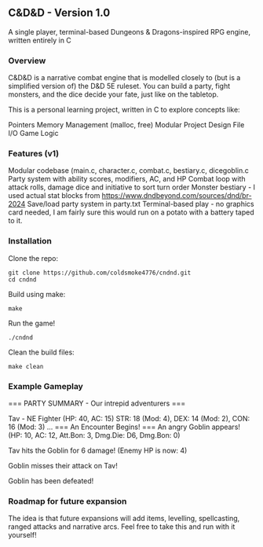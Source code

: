 

<h2>C&D&D - Version 1.0 </h2>

A single player, terminal-based Dungeons & Dragons-inspired RPG engine, written entirely in C

<h3>Overview</h3>

C&D&D is a narrative combat engine that is modelled closely to (but is a simplified version of) the D&D 5E ruleset. You can build a party, fight monsters, and the dice decide your fate, just like on the tabletop.

This is a personal learning project, written in C to explore concepts like:

Pointers
Memory Management (malloc, free)
Modular Project Design
File I/O
Game Logic

<h3>Features (v1)</h3>

Modular codebase (main.c, character.c, combat.c, bestiary.c, dicegoblin.c
Party system with ability scores, modifiers, AC, and HP
Combat loop with attack rolls, damage dice and initiative to sort turn order
Monster bestiary - I used actual stat blocks from https://www.dndbeyond.com/sources/dnd/br-2024
Save/load party system in party.txt
Terminal-based play - no graphics card needed, I am fairly sure this would run on a potato with a battery taped to it.

<h3>Installation</h3>

Clone the repo:
```
git clone https://github.com/coldsmoke4776/cndnd.git
cd cndnd
```

Build using make:
```
make
```

Run the game!
```
./cndnd
```

Clean the build files:
```
make clean
```


<h3>Example Gameplay</h3>


=== PARTY SUMMARY - Our intrepid adventurers ===

Tav - NE Fighter (HP: 40, AC: 15) STR: 18 (Mod: 4), DEX: 14 (Mod: 2), CON: 16 (Mod: 3) ...
=== An Encounter Begins! === An angry Goblin appears! (HP: 10, AC: 12, Att.Bon: 3, Dmg.Die: D6, Dmg.Bon: 0)

Tav hits the Goblin for 6 damage! (Enemy HP is now: 4)

Goblin misses their attack on Tav!

Goblin has been defeated!

<h3>Roadmap for future expansion</h3>

The idea is that future expansions will add items, levelling, spellcasting, ranged attacks and narrative arcs. Feel free to take this and run with it yourself!
